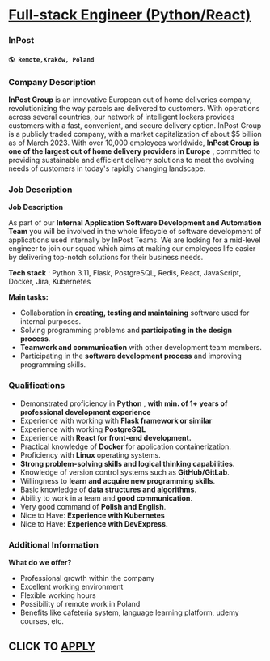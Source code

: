 # [Full-stack Engineer (Python/React)](https://www.remotewlb.com/apply/full-stack-engineer-python-react)  
### InPost  
#### `🌎 Remote,Kraków, Poland`  

### **Company Description**

 **InPost Group** is an innovative European out of home deliveries company, revolutionizing the way parcels are delivered to customers. With operations across several countries, our network of intelligent lockers provides customers with a fast, convenient, and secure delivery option. InPost Group is a publicly traded company, with a market capitalization of about $5 billion as of March 2023. With over 10,000 employees worldwide, **InPost Group is one of the largest out of home delivery providers in Europe** , committed to providing sustainable and efficient delivery solutions to meet the evolving needs of customers in today's rapidly changing landscape.

###  **Job Description**

 **Job Description**

As part of our **Internal Application Software Development and Automation Team** you will be involved in the whole lifecycle of software development of applications used internally by InPost Teams. We are looking for a mid-level engineer to join our squad which aims at making our employees life easier by delivering top-notch solutions for their business needs.

 **Tech stack** : Python 3.11, Flask, PostgreSQL, Redis, React, JavaScript, Docker, Jira, Kubernetes

 **Main tasks:**

  * Collaboration in **creating, testing and maintaining** software used for internal purposes.
  * Solving programming problems and **participating in the design process**.
  *  **Teamwork and communication** with other development team members.
  * Participating in the **software development process** and improving programming skills.

###  **Qualifications**

  * Demonstrated proficiency in **Python** , **with min. of 1+ years of professional development experience**
  * Experience with working with **Flask framework or similar**
  * Experience with working **PostgreSQL**
  * Experience with **React for front-end development.**
  * Practical knowledge of **Docker** for application containerization.
  * Proficiency with **Linux** operating systems.
  *  **Strong problem-solving skills and logical thinking capabilities.**
  * Knowledge of version control systems such as **GitHub/GitLab**.
  * Willingness to **learn and acquire new programming skills**.
  * Basic knowledge of **data structures and algorithms**.
  * Ability to work in a team and **good communication**.
  * Very good command of **Polish and English**.
  * Nice to Have: **Experience with Kubernetes**
  * Nice to Have: **Experience with DevExpress.**

###  **Additional Information**

 **What do we offer?**

  * Professional growth within the company
  * Excellent working environment
  * Flexible working hours
  * Possibility of remote work in Poland
  * Benefits like cafeteria system, language learning platform, udemy courses, etc. 

  
## CLICK TO [APPLY](https://www.remotewlb.com/apply/full-stack-engineer-python-react)

